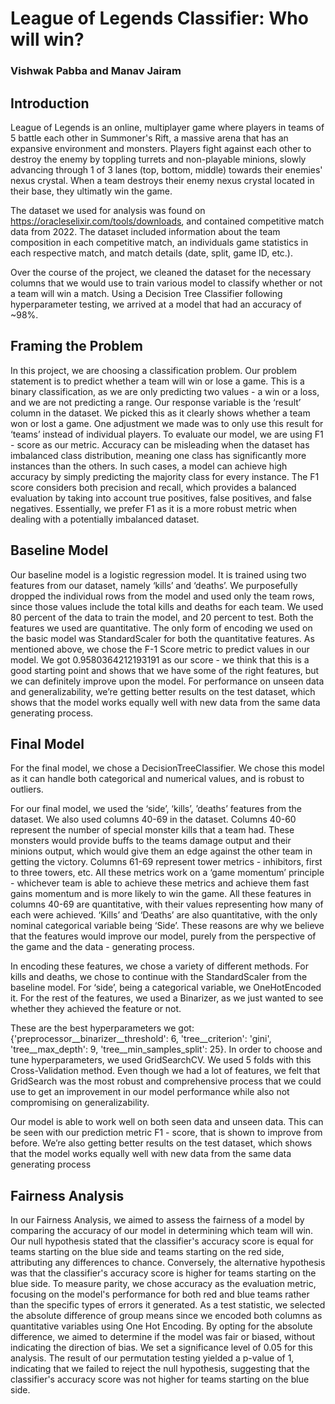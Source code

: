 # League of Legends Classifier: Who will win?
### Vishwak Pabba and Manav Jairam


## **Introduction**
League of Legends is an online, multiplayer game where players in teams of 5 battle each other in Summoner's Rift, a massive arena that has an expansive environment and monsters. Players fight against each other to destroy the enemy by toppling turrets and non-playable minions, slowly advancing through 1 of 3 lanes (top, bottom, middle) towards their enemies' nexus crystal. When a team destroys their enemy nexus crystal located in their base, they ultimatly win the game.

The dataset we used for analysis was found on https://oracleselixir.com/tools/downloads, and contained competitive match data from 2022. The dataset included information about the team composition in each competitive match, an individuals game statistics in each respective match, and match details (date, split, game ID, etc.). 

Over the course of the project, we cleaned the dataset for the necessary columns that we would use to train various model to classify whether or not a team will win a match. Using a Decision Tree Classifier following hyperparameter testing, we arrived at a model that had an accuracy of ~98%.  

## **Framing the Problem**
In this project, we are choosing a classification problem. Our problem statement is to predict whether a team will win or lose a game. This is a binary classification, as we are only predicting two values - a win or a loss, and we are not predicting a range. Our response variable is the ‘result’ column in the dataset. We picked this as it clearly shows whether a team won or lost a game. One adjustment we made was to only use this result for ‘teams’ instead of individual players. To evaluate our model, we are using F1 - score as our metric. Accuracy can be misleading when the dataset has imbalanced class distribution, meaning one class has significantly more instances than the others. In such cases, a model can achieve high accuracy by simply predicting the majority class for every instance. The F1 score considers both precision and recall, which provides a balanced evaluation by taking into account true positives, false positives, and false negatives. Essentially, we prefer F1 as it is a more robust metric when dealing with a potentially imbalanced dataset. 

## **Baseline Model**
Our baseline model is a logistic regression model. It is trained using two features from our dataset, namely ‘kills’ and ‘deaths’. We purposefully dropped the individual rows from the model and used only the team rows, since those values include the total kills and deaths for each team. We used 80 percent of the data to train the model, and 20 percent to test. Both the features we used are quantitative. The only form of encoding we used on the basic model was StandardScaler for both the quantitative features. As mentioned above, we chose the F-1 Score metric to predict values in our model. We got 0.9580364212193191 as our score - we think that this is a good starting point and shows that we have some of the right features, but we can definitely improve upon the model. For performance on unseen data and generalizability, we’re getting better results on the test dataset, which shows that the model works equally well with new data from the same data generating process. 

## **Final Model**
For the final model, we chose a DecisionTreeClassifier. We chose this model as it can handle both categorical and numerical values, and is robust to outliers. 

For our final model, we used the ‘side’, ‘kills’, ’deaths’ features from the dataset. We also used columns 40-69 in the dataset. Columns 40-60 represent the number of special monster kills that a team had. These monsters would provide buffs to the teams damage output and their minions output, which would give them an edge against the other team in getting the victory. Columns 61-69 represent tower metrics - inhibitors, first to three towers, etc. All these metrics work on a ‘game momentum’ principle - whichever team is able to achieve these metrics and achieve them fast gains momentum and is more likely to win the game. All these features in columns 40-69 are quantitative, with their values representing how many of each were achieved. ‘Kills’ and ‘Deaths’ are also quantitative, with the only nominal categorical variable being ‘Side’. These reasons are why we believe that the features would improve our model, purely from the perspective of the game and the data - generating process.

In encoding these features, we chose a variety of different methods. For kills and deaths, we chose to continue with the StandardScaler from the baseline model. For ‘side’, being a categorical variable, we OneHotEncoded it. For the rest of the features, we used a Binarizer, as we just wanted to see whether they achieved the feature or not. 

These are the best hyperparameters we got: {'preprocessor__binarizer__threshold': 6, 'tree__criterion': 'gini', 'tree__max_depth': 9, 'tree__min_samples_split': 25}. In order to choose and tune hyperparameters, we used GridSearchCV. We used 5 folds with this Cross-Validation method. Even though we had a lot of features, we felt that GridSearch was the most robust and comprehensive process that we could use to get an improvement in our model performance while also not compromising on generalizability. 

Our model is able to work well on both seen data and unseen data. This can be seen with our prediction metric F1 - score, that is shown to improve from before. We’re also getting better results on the test dataset, which shows that the model works equally well with new data from the same data generating process

## **Fairness Analysis**
In our Fairness Analysis, we aimed to assess the fairness of a model by comparing the accuracy of our model in determining which team will win. Our null hypothesis stated that the classifier's accuracy score is equal for teams starting on the blue side and teams starting on the red side, attributing any differences to chance. Conversely, the alternative hypothesis was that the classifier's accuracy score is higher for teams starting on the blue side. To measure parity, we chose accuracy as the evaluation metric, focusing on the model's performance for both red and blue teams rather than the specific types of errors it generated. As a test statistic, we selected the absolute difference of group means since we encoded both columns as quantitative variables using One Hot Encoding. By opting for the absolute difference, we aimed to determine if the model was fair or biased, without indicating the direction of bias. We set a significance level of 0.05 for this analysis. The result of our permutation testing yielded a p-value of 1, indicating that we failed to reject the null hypothesis, suggesting that the classifier's accuracy score was not higher for teams starting on the blue side.
